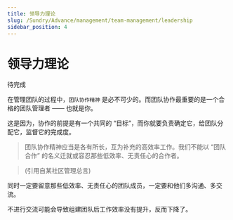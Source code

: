 ```yaml
---
title: 领导力理论
slug: /Sundry/Advance/management/team-management/leadership
sidebar_position: 4
---
```


# 领导力理论

待完成

在管理团队的过程中，`团队协作精神` 是必不可少的。而团队协作最重要的是一个合格的团队管理者 —— 也就是你。


这是因为，协作的前提是有一个共同的 “目标”，而你就要负责确定它，给团队分配它，监督它的完成度。

> 团队协作精神应当是各有所长，互为补充的高效率工作。我们不能以 “团队合作” 的名义迁就或容忍那些低效率、无责任心的合作者。


> (引用自某社区管理总言)



同时一定要留意那些低效率、无责任心的团队成员，一定要和他们多沟通、多交流。


不进行交流可能会导致组建团队后工作效率没有提升，反而下降了。

